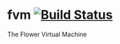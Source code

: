 # fvm [![Build Status](https://travis-ci.org/flower/fvm.svg)](https://travis-ci.org/flower/fvm)
The Flower Virtual Machine

